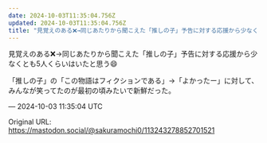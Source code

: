 ```yaml
---
date: 2024-10-03T11:35:04.756Z
updated: 2024-10-03T11:35:04.756Z
title: "見覚えのある❌️→同じあたりから聞こえた「推しの子」予告に対する応援から少なくと[...]"
---
```


<p>見覚えのある❌️→同じあたりから聞こえた「推しの子」予告に対する応援から少なくとも5人くらいはいたと思う😄</p><p>「推しの子」の「この物語はフィクションである」→「よかったー」に対して、みんなが笑ってたのが最初の頃みたいで新鮮だった。</p>

&mdash; 2024-10-03 11:35:04 UTC

Original URL: https://mastodon.social/@sakuramochi0/113243278852701521

